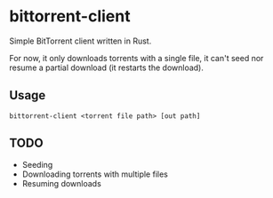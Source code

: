 # bittorrent-client
Simple BitTorrent client written in Rust.

For now, it only downloads torrents with a single file, it can't seed nor resume a partial download (it restarts the download).

## Usage
`bittorrent-client <torrent file path> [out path]`

## TODO
- Seeding
- Downloading torrents with multiple files
- Resuming downloads